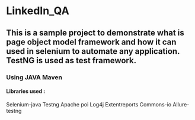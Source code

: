 # LinkedIn_QA
## This is a sample project to demonstrate what is page object model framework and how it can used in selenium to automate any application. TestNG is used as test framework.
### Using JAVA Maven
#### Libraries used :
Selenium-java
Testng
Apache poi
Log4j
Extentreports
Commons-io
Allure-testng
